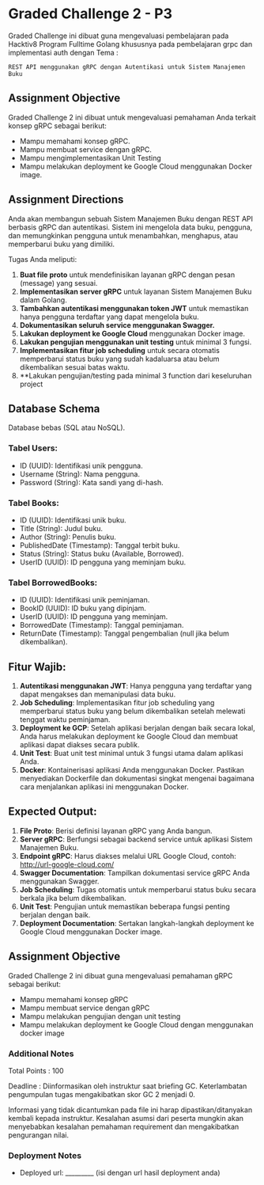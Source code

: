 # Graded Challenge 2 - P3

Graded Challenge ini dibuat guna mengevaluasi pembelajaran pada Hacktiv8 Program Fulltime Golang khususnya pada pembelajaran grpc dan implementasi auth dengan Tema :

`REST API menggunakan gRPC dengan Autentikasi untuk Sistem Manajemen Buku`

## **Assignment Objective**  
Graded Challenge 2 ini dibuat untuk mengevaluasi pemahaman Anda terkait konsep gRPC sebagai berikut:
- Mampu memahami konsep gRPC.
- Mampu membuat service dengan gRPC.
- Mampu mengimplementasikan Unit Testing
- Mampu melakukan deployment ke Google Cloud menggunakan Docker image.

## **Assignment Directions**

Anda akan membangun sebuah Sistem Manajemen Buku dengan REST API berbasis gRPC dan autentikasi. Sistem ini mengelola data buku, pengguna, dan memungkinkan pengguna untuk menambahkan, menghapus, atau memperbarui buku yang dimiliki.

Tugas Anda meliputi:
1. **Buat file proto** untuk mendefinisikan layanan gRPC dengan pesan (message) yang sesuai.
2. **Implementasikan server gRPC** untuk layanan Sistem Manajemen Buku dalam Golang.
3. **Tambahkan autentikasi menggunakan token JWT** untuk memastikan hanya pengguna terdaftar yang dapat mengelola buku.
4. **Dokumentasikan seluruh service menggunakan Swagger.**
5. **Lakukan deployment ke Google Cloud** menggunakan Docker image.
6. **Lakukan pengujian menggunakan unit testing** untuk minimal 3 fungsi.
7. **Implementasikan fitur job scheduling** untuk secara otomatis memperbarui status buku yang sudah kadaluarsa atau belum dikembalikan sesuai batas waktu.
8. **Lakukan pengujian/testing pada minimal 3 function dari keseluruhan project

## **Database Schema**
Database bebas (SQL atau NoSQL).

### Tabel Users:
- ID (UUID): Identifikasi unik pengguna.
- Username (String): Nama pengguna.
- Password (String): Kata sandi yang di-hash.

### Tabel Books:
- ID (UUID): Identifikasi unik buku.
- Title (String): Judul buku.
- Author (String): Penulis buku.
- PublishedDate (Timestamp): Tanggal terbit buku.
- Status (String): Status buku (Available, Borrowed).
- UserID (UUID): ID pengguna yang meminjam buku.

### Tabel BorrowedBooks:
- ID (UUID): Identifikasi unik peminjaman.
- BookID (UUID): ID buku yang dipinjam.
- UserID (UUID): ID pengguna yang meminjam.
- BorrowedDate (Timestamp): Tanggal peminjaman.
- ReturnDate (Timestamp): Tanggal pengembalian (null jika belum dikembalikan).

## **Fitur Wajib:**
1. **Autentikasi menggunakan JWT**: Hanya pengguna yang terdaftar yang dapat mengakses dan memanipulasi data buku.
2. **Job Scheduling**: Implementasikan fitur job scheduling yang memperbarui status buku yang belum dikembalikan setelah melewati tenggat waktu peminjaman.
3. **Deployment ke GCP**: Setelah aplikasi berjalan dengan baik secara lokal, Anda harus melakukan deployment ke Google Cloud dan membuat aplikasi dapat diakses secara publik.
4. **Unit Test**: Buat unit test minimal untuk 3 fungsi utama dalam aplikasi Anda.
5. **Docker**: Kontainerisasi aplikasi Anda menggunakan Docker. Pastikan menyediakan Dockerfile dan dokumentasi singkat mengenai bagaimana cara menjalankan aplikasi ini menggunakan Docker.

## **Expected Output:**
1. **File Proto**: Berisi definisi layanan gRPC yang Anda bangun.
2. **Server gRPC**: Berfungsi sebagai backend service untuk aplikasi Sistem Manajemen Buku.
3. **Endpoint gRPC**: Harus diakses melalui URL Google Cloud, contoh: http://url-google-cloud.com/
4. **Swagger Documentation**: Tampilkan dokumentasi service gRPC Anda menggunakan Swagger.
5. **Job Scheduling**: Tugas otomatis untuk memperbarui status buku secara berkala jika belum dikembalikan.
6. **Unit Test**: Pengujian untuk memastikan beberapa fungsi penting berjalan dengan baik.
7. **Deployment Documentation**: Sertakan langkah-langkah deployment ke Google Cloud menggunakan Docker image.

## Assignment Objective
Graded Challenge 2 ini dibuat guna mengevaluasi pemahaman gRPC sebagai berikut:
- Mampu memahami konsep gRPC
- Mampu membuat service dengan gRPC
- Mampu melakukan pengujian dengan unit testing
- Mampu melakukan deployment ke Google Cloud dengan menggunakan docker image


### Additional Notes
Total Points : 100

Deadline : Diinformasikan oleh instruktur saat briefing GC. Keterlambatan pengumpulan tugas mengakibatkan skor GC 2 menjadi 0.

Informasi yang tidak dicantumkan pada file ini harap dipastikan/ditanyakan kembali kepada instruktur. Kesalahan asumsi dari peserta mungkin akan menyebabkan kesalahan pemahaman requirement dan mengakibatkan pengurangan nilai.

### Deployment Notes
- Deployed url: _________ (isi dengan url hasil deployment anda)
